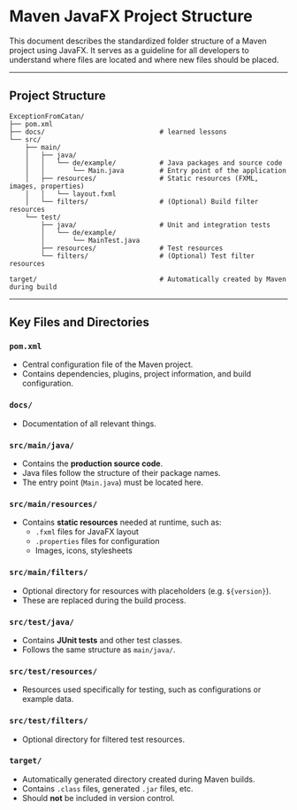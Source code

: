 # Maven JavaFX Project Structure

This document describes the standardized folder structure of a Maven project using JavaFX. It serves as a guideline for all developers to understand where files are located and where new files should be placed.

---

## Project Structure

```text
ExceptionFromCatan/
├── pom.xml
├── docs/                             # learned lessons
└── src/
    ├── main/
    │   ├── java/
    │   │   └── de/example/           # Java packages and source code
    │   │       └── Main.java         # Entry point of the application
    │   ├── resources/                # Static resources (FXML, images, properties)
    │   │   └── layout.fxml
    │   └── filters/                  # (Optional) Build filter resources
    └── test/
        ├── java/                     # Unit and integration tests
        │   └── de/example/
        │       └── MainTest.java
        ├── resources/                # Test resources
        └── filters/                  # (Optional) Test filter resources

target/                               # Automatically created by Maven during build
```

---

## Key Files and Directories

### `pom.xml`
- Central configuration file of the Maven project.
- Contains dependencies, plugins, project information, and build configuration.

### `docs/`
- Documentation of all relevant things.

### `src/main/java/`
- Contains the **production source code**.
- Java files follow the structure of their package names.
- The entry point (`Main.java`) must be located here.

### `src/main/resources/`
- Contains **static resources** needed at runtime, such as:
  - `.fxml` files for JavaFX layout
  - `.properties` files for configuration
  - Images, icons, stylesheets

### `src/main/filters/`
- Optional directory for resources with placeholders (e.g. `${version}`).
- These are replaced during the build process.

### `src/test/java/`
- Contains **JUnit tests** and other test classes.
- Follows the same structure as `main/java/`.

### `src/test/resources/`
- Resources used specifically for testing, such as configurations or example data.

### `src/test/filters/`
- Optional directory for filtered test resources.

### `target/`
- Automatically generated directory created during Maven builds.
- Contains `.class` files, generated `.jar` files, etc.
- Should **not** be included in version control.